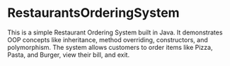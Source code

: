 # RestaurantsOrderingSystem
This is a simple Restaurant Ordering System built in Java. It demonstrates OOP concepts like inheritance, method overriding, constructors, and polymorphism.  The system allows customers to order items like Pizza, Pasta, and Burger, view their bill, and exit.
